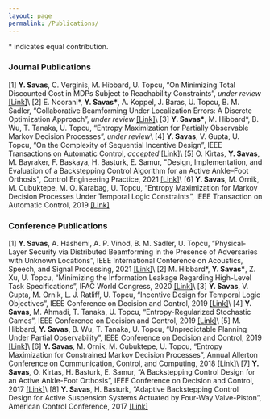 ```yaml
---
layout: page
permalink: /Publications/
---
```

\* indicates equal contribution.

### Journal Publications
[1] **Y. Savas**, C. Verginis, M. Hibbard, U. Topcu, “On Minimizing Total Discounted Cost in MDPs Subject to Reachability Constraints”, _under review_ [[Link]](https://arxiv.org/abs/2103.09295)\\
[2] E. Noorani\*, **Y. Savas\***, A. Koppel, J. Baras, U. Topcu, B. M. Sadler,  “Collaborative Beamforming Under Localization Errors: A Discrete Optimization Approach”, _under review_ [[Link]](https://128.84.4.35/abs/2003.12637)\\
[3] **Y. Savas\***, M. Hibbard\*, B. Wu, T. Tanaka, U. Topcu, “Entropy Maximization for Partially Observable Markov Decision Processes”, _under review_\\
[4] **Y. Savas**, V. Gupta, U. Topcu, “On the Complexity of Sequential Incentive Design”, IEEE Transactions on Automatic Control, _accepted_ [[Link]](https://arxiv.org/abs/2007.08548)\\
[5] O. Kirtas, **Y. Savas**, M. Bayraker, F. Baskaya, H. Basturk, E. Samur, "Design, Implementation, and Evaluation of a Backstepping Control Algorithm for an Active Ankle–Foot Orthosis", Control Engineering Practice, 2021 [[Link]](https://www.sciencedirect.com/science/article/pii/S0967066120302379?casa_token=F8itL6FzVB0AAAAA:3hGTCY8unnQUcDaeo1kSy5-obnNJqTb2VZI5b3t_G-IHtWVVTXAxo22EDNyjUjY5NJFNZ4zAHik)\\
[6] **Y. Savas**, M. Ornik, M. Cubuktepe, M. O. Karabag, U. Topcu, “Entropy Maximization for Markov Decision Processes Under Temporal Logic Constraints”, IEEE Transaction on Automatic Control, 2019 [[Link]](https://arxiv.org/abs/1807.03223)

### Conference Publications

[1] **Y. Savas**, A. Hashemi, A. P. Vinod, B. M. Sadler, U. Topcu, “Physical-Layer Security via Distributed Beamforming in the Presence of Adversaries with Unknown Locations”, IEEE International Conference on Acoustics, Speech, and Signal Processing, 2021 [[Link]](https://arxiv.org/abs/2103.00630)\\
[2] M. Hibbard\*, **Y. Savas\***, Z. Xu, U. Topcu, “Minimizing the Information Leakage Regarding High-Level Task Specifications”, IFAC World Congress, 2020 [[Link]](https://www.sciencedirect.com/science/article/pii/S2405896320330287)\\
[3] **Y. Savas**, V. Gupta, M. Ornik, L. J. Ratliff, U. Topcu, “Incentive Design for Temporal Logic Objectives”, IEEE Conference on Decision and Control, 2019 [[Link]](https://arxiv.org/abs/1903.07752)\\
[4] **Y. Savas**, M. Ahmadi, T. Tanaka, U. Topcu, “Entropy-Regularized Stochastic Games”, IEEE Conference on Decision and Control, 2019 [[Link]](https://arxiv.org/abs/1907.11543)\\
[5] M. Hibbard, **Y. Savas**, B. Wu, T. Tanaka, U. Topcu, “Unpredictable Planning Under Partial Observability”, IEEE Conference on Decision and Control, 2019 [[Link]](https://arxiv.org/abs/1903.07665)\\
[6] **Y. Savas**, M. Ornik, M. Cubuktepe, U. Topcu, “Entropy Maximization for Constrained Markov Decision Processes”, Annual Allerton Conference on Communication, Control, and Computing, 2018 [[Link]](https://ieeexplore.ieee.org/abstract/document/8636066)\\
[7] **Y. Savas**, O. Kirtas, H. Basturk, E. Samur, “A Backstepping Control Design for an Active Ankle-Foot Orthosis”, IEEE Conference on Decision and Control, 2017 [[Link]](https://ieeexplore.ieee.org/abstract/document/8263676)\\
[8] **Y. Savas**, H. Basturk, “Adaptive Backstepping Control Design for Active Suspension Systems Actuated by Four-Way Valve-Piston”, American Control Conference, 2017 [[Link]](https://ieeexplore.ieee.org/abstract/document/7962992)

